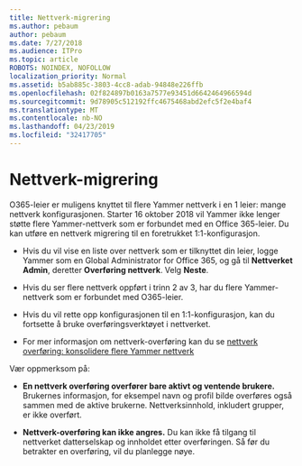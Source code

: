 ```yaml
---
title: Nettverk-migrering
ms.author: pebaum
author: pebaum
ms.date: 7/27/2018
ms.audience: ITPro
ms.topic: article
ROBOTS: NOINDEX, NOFOLLOW
localization_priority: Normal
ms.assetid: b5ab885c-3803-4cc8-adab-94848e226ffb
ms.openlocfilehash: 02f824897b0163a7577e93451d6642464966594d
ms.sourcegitcommit: 9d78905c512192ffc4675468abd2efc5f2e4baf4
ms.translationtype: MT
ms.contentlocale: nb-NO
ms.lasthandoff: 04/23/2019
ms.locfileid: "32417705"
---
```

# <a name="network-migration"></a>Nettverk-migrering

O365-leier er muligens knyttet til flere Yammer nettverk i en 1 leier: mange nettverk konfigurasjonen. Starter 16 oktober 2018 vil Yammer ikke lenger støtte flere Yammer-nettverk som er forbundet med en Office 365-leier. Du kan utføre en nettverk migrering til en foretrukket 1:1-konfigurasjon.
  
- Hvis du vil vise en liste over nettverk som er tilknyttet din leier, logge Yammer som en Global Administrator for Office 365, og gå til **Nettverket Admin**, deretter **Overføring nettverk**. Velg **Neste**.
    
- Hvis du ser flere nettverk oppført i trinn 2 av 3, har du flere Yammer-nettverk som er forbundet med O365-leier.
    
- Hvis du vil rette opp konfigurasjonen til en 1:1-konfigurasjon, kan du fortsette å bruke overføringsverktøyet i nettverket.
    
- For mer informasjon om nettverk-overføring kan du se [nettverk overføring: konsolidere flere Yammer nettverk](https://support.office.com/article/a22c1b20-9231-4ce2-a916-392b1056d002)
    
Vær oppmerksom på:
  
- **En nettverk overføring overfører bare aktivt og ventende brukere.** Brukernes informasjon, for eksempel navn og profil bilde overføres også sammen med de aktive brukerne. Nettverksinnhold, inkludert grupper, er ikke overført. 
    
- **Nettverk-overføring kan ikke angres.** Du kan ikke få tilgang til nettverket datterselskap og innholdet etter overføringen. Så før du betrakter en overføring, vil du planlegge nøye. 
    

